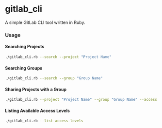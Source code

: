 # gitlab_cli
A simple GitLab CLI tool written in Ruby.

### Usage

#### Searching Projects
```bash
./gitlab_cli.rb --search --project "Project Name"
```

#### Searching Groups
```bash
./gitlab_cli.rb --search --group "Group Name"
```

#### Sharing Projects with a Group
```bash
./gitlab_cli.rb --project "Project Name" --group "Group Name" --access "Access Level"
```

#### Listing Available Access Levels
```bash
./gitlab_cli.rb --list-access-levels
```
